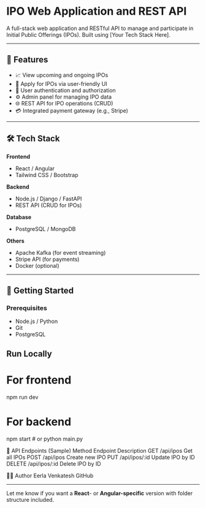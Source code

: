 # IPO Web Application and REST API

A full-stack web application and RESTful API to manage and participate in Initial Public Offerings (IPOs). Built using [Your Tech Stack Here].

---

## 📌 Features

- 📈 View upcoming and ongoing IPOs
- 📝 Apply for IPOs via user-friendly UI
- 🔐 User authentication and authorization
- ⚙️ Admin panel for managing IPO data
- 🌐 REST API for IPO operations (CRUD)
- 💳 Integrated payment gateway (e.g., Stripe)

---

## 🛠️ Tech Stack

**Frontend**  
- React / Angular  
- Tailwind CSS / Bootstrap  

**Backend**  
- Node.js / Django / FastAPI  
- REST API (CRUD for IPOs)

**Database**  
- PostgreSQL / MongoDB

**Others**  
- Apache Kafka (for event streaming)  
- Stripe API (for payments)  
- Docker (optional)  

---

## 🚀 Getting Started

### Prerequisites

- Node.js / Python
- Git
- PostgreSQL

##  Run Locally 

# For frontend
npm run dev

# For backend
npm start  # or python main.py

🔌 API Endpoints (Sample)
Method	Endpoint	Description
GET	/api/ipos	Get all IPOs
POST	/api/ipos	Create new IPO
PUT	/api/ipos/:id	Update IPO by ID
DELETE	/api/ipos/:id	Delete IPO by ID

🙋‍♂️ Author
Eerla Venkatesh
GitHub

---

Let me know if you want a **React**- or **Angular-specific** version with folder structure included.
